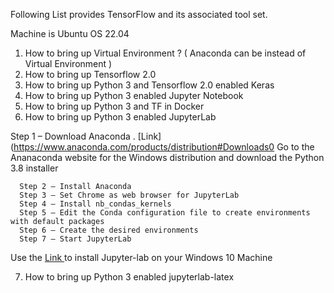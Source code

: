 

Following List provides TensorFlow and its associated tool set. 

Machine is Ubuntu OS 22.04

1. How to bring up Virtual Environment ? ( Anaconda can be instead of Virtual Environment  ) 
2. How to bring up Tensorflow 2.0 
3. How to bring up Python 3 and Tensorflow 2.0  enabled Keras 
4. How to bring up Python 3 enabled Jupyter Notebook
5. How to bring up Python 3  and TF in Docker 
6. How to bring up Python 3 enabled  JupyterLab 
  
  Step 1 – Download Anaconda . [Link](https://www.anaconda.com/products/distribution#Downloads0 
         Go to the Ananaconda website for the Windows distribution and download the Python 3.8 installer
         
      Step 2 – Install Anaconda
      Step 3 – Set Chrome as web browser for JupyterLab
      Step 4 – Install nb_condas_kernels
      Step 5 – Edit the Conda configuration file to create environments with default packages
      Step 6 – Create the desired environments
      Step 7 – Start JupyterLab

  Use the [Link   ](https://mycartablog.com/2019/07/09/from-zero-to-jupyterlab-pro-on-windows-10/)  to install Jupyter-lab on your Windows 10 Machine
  
 7. How to bring up Python 3 enabled jupyterlab-latex
 
